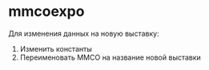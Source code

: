 # mmcoexpo

Для изменения данных на новую выставку:
1. Изменить константы
2. Переименовать ММСО на название новой выставки